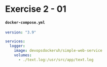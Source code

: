# Exercise 2 - 01

#### **`docker-compose.yml`**
```yaml
version: "3.9"

services:
  logger:
    image: devopsdockeruh/simple-web-service
    volumes:
      - ./text.log:/usr/src/app/text.log
```
